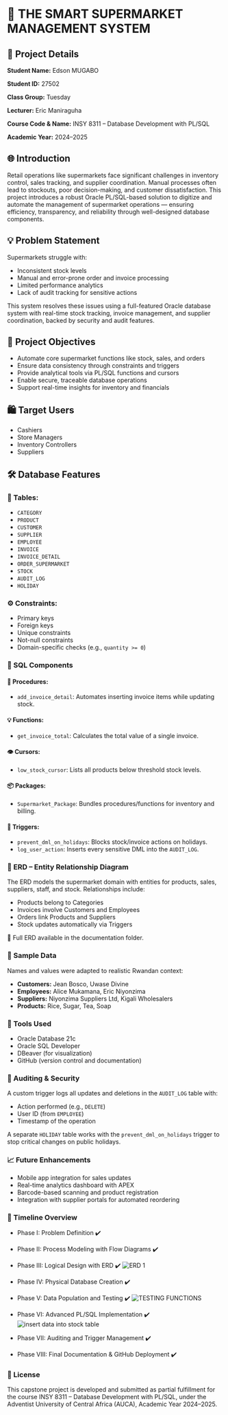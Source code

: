 # 🛒 THE SMART SUPERMARKET MANAGEMENT SYSTEM

## 📅 Project Details

**Student Name:** Edson MUGABO

**Student ID:** 27502

**Class Group:** Tuesday

**Lecturer:** Eric Maniraguha

**Course Code & Name:** INSY 8311 – Database Development with PL/SQL

**Academic Year:** 2024–2025

## 🌐 Introduction

Retail operations like supermarkets face significant challenges in inventory control, sales tracking, and supplier coordination. Manual processes often lead to stockouts, poor decision-making, and customer dissatisfaction. This project introduces a robust Oracle PL/SQL-based solution to digitize and automate the management of supermarket operations — ensuring efficiency, transparency, and reliability through well-designed database components.

## 💡 Problem Statement

Supermarkets struggle with:

* Inconsistent stock levels
* Manual and error-prone order and invoice processing
* Limited performance analytics
* Lack of audit tracking for sensitive actions

This system resolves these issues using a full-featured Oracle database system with real-time stock tracking, invoice management, and supplier coordination, backed by security and audit features.

## 🎯 Project Objectives

* Automate core supermarket functions like stock, sales, and orders
* Ensure data consistency through constraints and triggers
* Provide analytical tools via PL/SQL functions and cursors
* Enable secure, traceable database operations
* Support real-time insights for inventory and financials

## 🛍️ Target Users

* Cashiers
* Store Managers
* Inventory Controllers
* Suppliers

## 🛠️ Database Features

### 📂 Tables:

* `CATEGORY`
* `PRODUCT`
* `CUSTOMER`
* `SUPPLIER`
* `EMPLOYEE`
* `INVOICE`
* `INVOICE_DETAIL`
* `ORDER_SUPERMARKET`
* `STOCK`
* `AUDIT_LOG`
* `HOLIDAY`

### ⚙️ Constraints:

* Primary keys
* Foreign keys
* Unique constraints
* Not-null constraints
* Domain-specific checks (e.g., `quantity >= 0`)

### 🔢 SQL Components

#### 🔧 Procedures:

* `add_invoice_detail`: Automates inserting invoice items while updating stock.

#### 💡 Functions:

* `get_invoice_total`: Calculates the total value of a single invoice.

#### 👁️ Cursors:

* `low_stock_cursor`: Lists all products below threshold stock levels.

#### 📦 Packages:

* `Supermarket_Package`: Bundles procedures/functions for inventory and billing.

#### 🔐 Triggers:

* `prevent_dml_on_holidays`: Blocks stock/invoice actions on holidays.
* `log_user_action`: Inserts every sensitive DML into the `AUDIT_LOG`.

### 🔄 ERD – Entity Relationship Diagram

The ERD models the supermarket domain with entities for products, sales, suppliers, staff, and stock. Relationships include:

* Products belong to Categories
* Invoices involve Customers and Employees
* Orders link Products and Suppliers
* Stock updates automatically via Triggers

📌 Full ERD available in the documentation folder.

### 🧪 Sample Data

Names and values were adapted to realistic Rwandan context:

* **Customers:** Jean Bosco, Uwase Divine
* **Employees:** Alice Mukamana, Eric Niyonzima
* **Suppliers:** Niyonzima Suppliers Ltd, Kigali Wholesalers
* **Products:** Rice, Sugar, Tea, Soap

### 🧰 Tools Used

* Oracle Database 21c
* Oracle SQL Developer
* DBeaver (for visualization)
* GitHub (version control and documentation)

### 🔐 Auditing & Security

A custom trigger logs all updates and deletions in the `AUDIT_LOG` table with:

* Action performed (e.g., `DELETE`)
* User ID (from `EMPLOYEE`)
* Timestamp of the operation

A separate `HOLIDAY` table works with the `prevent_dml_on_holidays` trigger to stop critical changes on public holidays.

### 📈 Future Enhancements

* Mobile app integration for sales updates
* Real-time analytics dashboard with APEX
* Barcode-based scanning and product registration
* Integration with supplier portals for automated reordering

### 📅 Timeline Overview

* Phase I: Problem Definition ✔️
* Phase II: Process Modeling with Flow Diagrams ✔️
* Phase III: Logical Design with ERD ✔️
![ERD 1](https://github.com/user-attachments/assets/3d3f9926-1f95-4b13-ae0a-39f3d090eb54)
* Phase IV: Physical Database Creation ✔️
* Phase V: Data Population and Testing ✔️
![TESTING FUNCTIONS](https://github.com/user-attachments/assets/b289828e-d31c-459c-b463-3bb4309d344c)

* Phase VI: Advanced PL/SQL Implementation ✔️
![insert data into stock table](https://github.com/user-attachments/assets/37741949-aac2-4787-9af5-181f31da7eb8)

* Phase VII: Auditing and Trigger Management ✔️
* Phase VIII: Final Documentation & GitHub Deployment ✔️

### 🧾 License

This capstone project is developed and submitted as partial fulfillment for the course INSY 8311 – Database Development with PL/SQL, under the Adventist University of Central Africa (AUCA), Academic Year 2024–2025.
